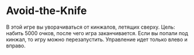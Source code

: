 # Avoid-the-Knife
В этой игре вы уворачиваться от кинжалов, летящих сверху. Цель: набить 5000 очков, после чего игра заканчивается. Если вы попали под кинжал, то игру можно перезапустить. Управление идет только влево и вправо.
